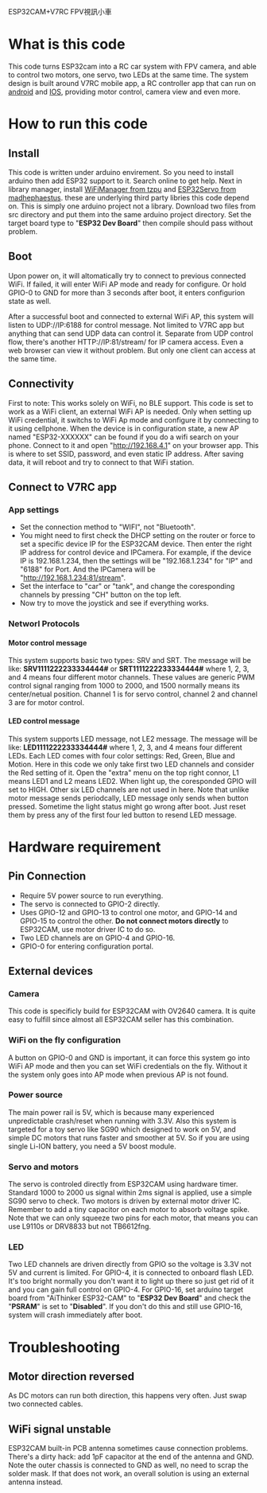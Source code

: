 ESP32CAM+V7RC FPV視訊小車

# What is this code
This code turns ESP32cam into a RC car system with FPV camera, and able to control two motors, one servo, two LEDs  at the same time.
The system design is built around V7RC mobile app, a RC controller app that can run on [android](https://play.google.com/store/apps/details?id=com.v7idea.v7rcliteandroidsdkversion) and [IOS](https://apps.apple.com/tw/app/v7rc/id1390983964), providing motor control, camera view and even more.

# How to run this code

## Install
This code is written under arduino envirement. So you need to install arduino then add ESP32 support to it. Search online to get help.
Next in library manager, install [WiFiManager from tzpu](https://github.com/tzapu/WiFiManager) and [ESP32Servo from madhephaestus](https://github.com/madhephaestus/ESP32Servo). these are underlying third party libries this code depend on.
This is simply one arduino project not a library. Download two files from src directory and put them into the same arduino project directory. Set the target board type to "**ESP32 Dev Board**" then compile should pass without problem.

## Boot
Upon power on, it will altomatically try to connect to previous connected WiFi. If failed, it will enter WiFi AP mode and ready for configure. Or hold GPIO-0 to GND for more than 3 seconds after boot, it enters configurion state as well.

After a successful boot and connected to external WiFi AP, this system will listen to UDP://IP:6188 for control message. Not limited to V7RC app but anything that can send UDP data can control it.
Separate from UDP control flow, there's another HTTP://IP:81/stream/ for IP camera access. Even a web browser can view it without problem. But only one client can access at the same time.

## Connectivity 
First to note: This works solely on WiFi, no BLE support.
This code is set to work as a WiFi client, an external WiFi AP is needed. Only when setting up WiFi credential, it switchs to WiFi Ap mode and configure it by connecting to it using cellphone.
When the device is in configuration state, a new AP named "ESP32-XXXXXX" can be found if you do a wifi search on your phone. Connect to it and open "http://192.168.4.1" on your browser app.
This is where to set SSID, password, and even static IP address. After saving data, it will reboot and try to connect to that WiFi station.

## Connect to V7RC app
### App settings
* Set the connection method to "WIFI", not "Bluetooth".
* You might need to first check the DHCP setting on the router or force to set a specific device IP for the ESP32CAM device. Then enter the right IP address for control device and IPCamera.
For example, if the device IP is 192.168.1.234, then the settings will be "192.168.1.234" for "IP" and "6188" for Port. And the IPCamera will be "http://192.168.1.234:81/stream".
* Set the interface to "car" or "tank", and change the coresponding channels by pressing "CH" button on the top left.
* Now try to move the joystick and see if everything works.
### Networl Protocols
#### Motor control message
This system supports basic two types: SRV and SRT.
The message will be like: **SRV1111222233334444#** or **SRT1111222233334444#** where 1, 2, 3, and 4 means four different motor channels. These values are generic PWM control signal ranging from 1000 to 2000, and 1500 normally means its center/netual position.
Channel 1 is for servo control, channel 2 and channel 3 are for motor control.
#### LED control message
This system supports LED message, not LE2 message.
The message will be like: **LED1111222233334444#** where 1, 2, 3, and 4 means four different LEDs. Each LED comes with four color settings: Red, Green, Blue and Motion. Here in this code we only take first two LED channels and consider the Red setting of it.
Open the "extra" menu on the top right connor, L1 means LED1 and L2 means LED2. When light up, the coresponded GPIO will set to HIGH. Other six LED channels are not used in here.
Note that unlike motor message sends periodcally, LED message only sends when button pressed. Sometime the light status might go wrong after boot. Just reset them by press any of the first four led button to resend LED message.

# Hardware requirement

## Pin Connection
* Require 5V power source to run everything.
* The servo is connected to GPIO-2 directly.
* Uses GPIO-12 and GPIO-13 to control one motor, and GPIO-14 and GPIO-15 to control the other. **Do not connect motors directly** to ESP32CAM, use motor driver IC to do so. 
* Two LED channels are on GPIO-4 and GPIO-16.
* GPIO-0 for entering configuration portal.

## External devices
### Camera
This code is specificly build for ESP32CAM with OV2640 camera. It is quite easy to fulfill since almost all ESP32CAM seller has this combination.

### WiFi on the fly configuration
A button on GPIO-0 and GND is important, it can force this system go into WiFi AP mode and then you can set WiFi credentials on the fly. Without it the system only goes into AP mode when previous AP is not found.

### Power source
The main power rail is 5V, which is because many experienced unpredictable crash/reset when running with 3.3V. Also this system is targeted for a toy servo like SG90 which designed to work on 5V, and simple DC motors that runs faster and smoother at 5V. So if you are using single Li-ION battery, you need a 5V boost module.

### Servo and motors
The servo is controled directly from ESP32CAM using hardware timer. Standard 1000 to 2000 us signal within 2ms signal is applied, use a simple SG90 servo to check. 
Two motors is driven by external motor driver IC. Remember to add a tiny capacitor on each motor to absorb voltage spike. Note that we can only squeeze two pins for each motor, that means you can use L9110s or DRV8833 but not TB6612fng.

### LED
Two LED channels are driven directly from GPIO so the voltage is 3.3V not 5V and current is limited.
For GPIO-4, it is connected to onboard flash LED. It's too bright normally you don't want it to light up there so just get rid of it and you can gain full control on GPIO-4.
For GPIO-16, set arduino target board from "AiThinker ESP32-CAM" to "**ESP32 Dev Board**" and check the "**PSRAM**" is set to "**Disabled**". If you don't do this and still use GPIO-16, system will crash immediately after boot.

# Troubleshooting
## Motor direction reversed
As DC motors can run both direction, this happens very often. Just swap two connected cables.
## WiFi signal unstable
ESP32CAM built-in PCB antenna sometimes cause connection problems. There's a dirty hack: add 1pF capacitor at the end of the antenna and GND. Note the outer chassis is connected to GND as well, no need to scrap the solder mask.
If that does not work, an overall solution is using an external antenna instead.